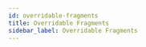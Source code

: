 ```yaml
---
id: overridable-fragments
title: Overridable Fragments
sidebar_label: Overridable Fragments
---
```

